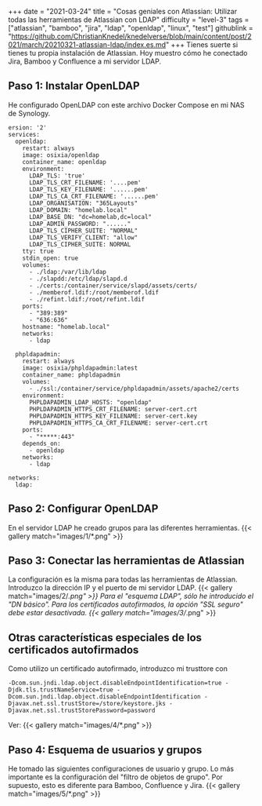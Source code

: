 +++
date = "2021-03-24"
title = "Cosas geniales con Atlassian: Utilizar todas las herramientas de Atlassian con LDAP"
difficulty = "level-3"
tags = ["atlassian", "bamboo", "jira", "ldap", "openldap", "linux", "test"]
githublink = "https://github.com/ChristianKnedel/knedelverse/blob/main/content/post/2021/march/20210321-atlassian-ldap/index.es.md"
+++
Tienes suerte si tienes tu propia instalación de Atlassian. Hoy muestro cómo he conectado Jira, Bamboo y Confluence a mi servidor LDAP.
## Paso 1: Instalar OpenLDAP
He configurado OpenLDAP con este archivo Docker Compose en mi NAS de Synology.
```
ersion: '2'
services:
  openldap:
    restart: always
    image: osixia/openldap
    container_name: openldap
    environment:
      LDAP_TLS: 'true'
      LDAP_TLS_CRT_FILENAME: '....pem'
      LDAP_TLS_KEY_FILENAME: '......pem'
      LDAP_TLS_CA_CRT_FILENAME: '......pem'
      LDAP_ORGANISATION: "365Layouts"
      LDAP_DOMAIN: "homelab.local"
      LDAP_BASE_DN: "dc=homelab,dc=local"
      LDAP_ADMIN_PASSWORD: "......"
      LDAP_TLS_CIPHER_SUITE: "NORMAL"
      LDAP_TLS_VERIFY_CLIENT: "allow"
      LDAP_TLS_CIPHER_SUITE: NORMAL
    tty: true
    stdin_open: true
    volumes:
      - ./ldap:/var/lib/ldap
      - ./slapdd:/etc/ldap/slapd.d
      - ./certs:/container/service/slapd/assets/certs/
      - ./memberof.ldif:/root/memberof.ldif
      - ./refint.ldif:/root/refint.ldif
    ports:
      - "389:389"
      - "636:636"
    hostname: "homelab.local"
    networks:
      - ldap

  phpldapadmin:
    restart: always
    image: osixia/phpldapadmin:latest
    container_name: phpldapadmin
    volumes:
      - ./ssl:/container/service/phpldapadmin/assets/apache2/certs
    environment:
      PHPLDAPADMIN_LDAP_HOSTS: "openldap"
      PHPLDAPADMIN_HTTPS_CRT_FILENAME: server-cert.crt
      PHPLDAPADMIN_HTTPS_KEY_FILENAME: server-cert.key
      PHPLDAPADMIN_HTTPS_CA_CRT_FILENAME: server-cert.crt
    ports:
      - "*****:443"
    depends_on:
      - openldap
    networks:
      - ldap

networks:
  ldap:

```

## Paso 2: Configurar OpenLDAP
En el servidor LDAP he creado grupos para las diferentes herramientas.
{{< gallery match="images/1/*.png" >}}

## Paso 3: Conectar las herramientas de Atlassian
La configuración es la misma para todas las herramientas de Atlassian. Introduzco la dirección IP y el puerto de mi servidor LDAP.
{{< gallery match="images/2/*.png" >}}
Para el "esquema LDAP", sólo he introducido el "DN básico". Para los certificados autofirmados, la opción "SSL seguro" debe estar desactivada.
{{< gallery match="images/3/*.png" >}}

## Otras características especiales de los certificados autofirmados
Como utilizo un certificado autofirmado, introduzco mi trusttore con
```
-Dcom.sun.jndi.ldap.object.disableEndpointIdentification=true -Djdk.tls.trustNameService=true -Dcom.sun.jndi.ldap.object.disableEndpointIdentification -Djavax.net.ssl.trustStore=/store/keystore.jks -Djavax.net.ssl.trustStorePassword=password

```
Ver:
{{< gallery match="images/4/*.png" >}}

## Paso 4: Esquema de usuarios y grupos
He tomado las siguientes configuraciones de usuario y grupo. Lo más importante es la configuración del "filtro de objetos de grupo". Por supuesto, esto es diferente para Bamboo, Confluence y Jira.
{{< gallery match="images/5/*.png" >}}